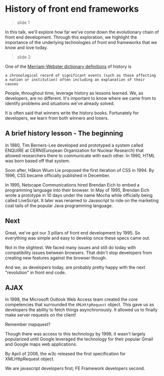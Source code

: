 # History of front end frameworks
> slide 1

In this talk, we'll explore how far we've come down the evolutionary chain of front end development. Through this exploration, we highlight the importance of the underlying technologies of front end frameworks that we know and love today.

> slide 2

One of the [Merriam-Webster dictionary definitions](https://www.merriam-webster.com/dictionary/history?utm_campaign=sd&utm_medium=serp&utm_source=jsonld) of history is

```
a chronological record of significant events (such as those affecting a nation or institution) often including an explanation of their causes
```

People, throughout time, leverage history as lessons learned. We, as developers, are no different. It's important to know where we came from to identify problems and situations we've already solved.

It is often said that winners write the history books. Fortunately for developers, we learn from both winners and losers.

## A brief history lesson - The beginning

In 1980, Tim Berners-Lee developed and prototyped a system called ENQUIRE at CERN(European Organization for Nuclear Research) that allowed researchers there to communicate with each other. In 1990, HTML was born based off that system.

Soon after, Håkon Wium Lie proposed the first iteration of CSS in 1994. By 1996, CSS became officially published in December.


In 1995, Netscape Communications hired Brendan Eich to embed a programming language into their browser. In May of 1995, Brendan Eich wrote a prototype in 10 days under the name Mocha while officially being called LiveScript. It later was renamed to Javascript to ride on the marketing coat tails of the popular Java programming language.

## Next

Great, we've got our 3 pillars of front end development by 1995. So everything was simple and easy to develop once these specs came out.

Not in the slightest. We faced many issues and still do today with compatibility issues between browsers. That didn't stop developers from creating new features against the browser though.

And we, as developers today, are probably pretty happy with the next "revolution" in front end code.

## AJAX
In 1998, the Microsoft Outlook Web Access team created the core competencies that surrounded the `XMLHttpRequest` object. This gave us as developers the ability to fetch things asynchronously. It allowed us to finally make server requests on the client!

Remember mapquest?

Though there was access to this technology by 1998, it wasn't largely popularized until Google leveraged the technology for their popular Gmail and Google maps web applications.

By April of 2006, the w3c released the first specification for XMLHttpRequest object.


We are javascript developers first; FE Framework developers second.
